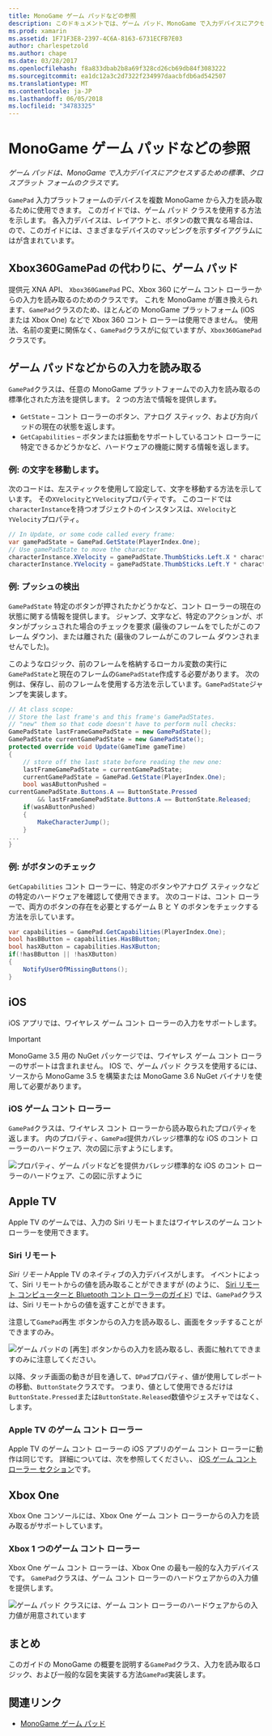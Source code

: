 ```yaml
---
title: MonoGame ゲーム パッドなどの参照
description: このドキュメントでは、ゲーム パッド、MonoGame で入力デバイスにアクセスするクロスプラット フォーム クラスについて説明します。 ゲーム パッドから入力を読み取る方法について説明し、コード例を紹介します。
ms.prod: xamarin
ms.assetid: 1F71F3E8-2397-4C6A-8163-6731ECFB7E03
author: charlespetzold
ms.author: chape
ms.date: 03/28/2017
ms.openlocfilehash: f8a833dbab2b8a69f328cd26cb69db84f3083222
ms.sourcegitcommit: ea1dc12a3c2d7322f234997daacbfdb6ad542507
ms.translationtype: MT
ms.contentlocale: ja-JP
ms.lasthandoff: 06/05/2018
ms.locfileid: "34783325"
---
```

# <a name="monogame-gamepad-reference"></a>MonoGame ゲーム パッドなどの参照

_ゲーム パッドは、MonoGame で入力デバイスにアクセスするための標準、クロスプラット フォームのクラスです。_

`GamePad` 入力プラットフォームのデバイスを複数 MonoGame から入力を読み取るために使用できます。 このガイドでは、ゲーム パッド クラスを使用する方法を示します。 各入力デバイスは、レイアウトと、ボタンの数で異なる場合は、ので、このガイドには、さまざまなデバイスのマッピングを示すダイアグラムにはが含まれています。

## <a name="gamepad-as-a-replacement-for-xbox360gamepad"></a>Xbox360GamePad の代わりに、ゲーム パッド

提供元 XNA API、 `Xbox360GamePad` PC、Xbox 360 にゲーム コント ローラーからの入力を読み取るのためのクラスです。 これを MonoGame が置き換えられます、`GamePad`クラスのため、ほとんどの MonoGame プラットフォーム (iOS または Xbox One) などで Xbox 360 コント ローラーは使用できません。 使用法、名前の変更に関係なく、`GamePad`クラスがに似ていますが、`Xbox360GamePad`クラスです。

## <a name="reading-input-from-gamepad"></a>ゲーム パッドなどからの入力を読み取る

`GamePad`クラスは、任意の MonoGame プラットフォームでの入力を読み取るの標準化された方法を提供します。 2 つの方法で情報を提供します。

- `GetState` – コント ローラーのボタン、アナログ スティック、および方向パッドの現在の状態を返します。
- `GetCapabilities` – ボタンまたは振動をサポートしているコント ローラーに特定できるかどうかなど、ハードウェアの機能に関する情報を返します。

### <a name="example-moving-a-character"></a>例: の文字を移動します。

次のコードは、左スティックを使用して設定して、文字を移動する方法を示しています。 その`XVelocity`と`YVelocity`プロパティです。 このコードでは`characterInstance`を持つオブジェクトのインスタンスは、`XVelocity`と`YVelocity`プロパティ。

```csharp
// In Update, or some code called every frame:
var gamePadState = GamePad.GetState(PlayerIndex.One);
// Use gamePadState to move the character
characterInstance.XVelocity = gamePadState.ThumbSticks.Left.X * characterInstance.MaxSpeed;
characterInstance.YVelocity = gamePadState.ThumbSticks.Left.Y * characterInstance.MaxSpeed;
```

### <a name="example-detecting-pushes"></a>例: プッシュの検出

`GamePadState` 特定のボタンが押されたかどうかなど、コント ローラーの現在の状態に関する情報を提供します。 ジャンプ、文字など、特定のアクションが、ボタンがプッシュされた場合のチェックを要求 (最後のフレームをでしたがこのフレーム ダウン)、または離された (最後のフレームがこのフレーム ダウンされませんでした)。 

このようなロジック、前のフレームを格納するローカル変数の実行に`GamePadState`と現在のフレームの`GamePadState`作成する必要があります。 次の例は、保存し、前のフレームを使用する方法を示しています。`GamePadState`ジャンプを実装します。

```csharp
// At class scope:
// Store the last frame's and this frame's GamePadStates.
// "new" them so that code doesn't have to perform null checks:
GamePadState lastFrameGamePadState = new GamePadState();
GamePadState currentGamePadState = new GamePadState();
protected override void Update(GameTime gameTime)
{
    // store off the last state before reading the new one:
    lastFrameGamePadState = currentGamePadState;
    currentGamePadState = GamePad.GetState(PlayerIndex.One);
    bool wasAButtonPushed = 
currentGamePadState.Buttons.A == ButtonState.Pressed
        && lastFrameGamePadState.Buttons.A == ButtonState.Released;
    if(wasAButtonPushed)
    {
        MakeCharacterJump();
    }
...
}
```

### <a name="example-checking-for-buttons"></a>例: がボタンのチェック

`GetCapabilities` コント ローラーに、特定のボタンやアナログ スティックなどの特定のハードウェアを確認して使用できます。 次のコードは、コント ローラーで、両方のボタンの存在を必要とするゲーム B と Y のボタンをチェックする方法を示しています。

```csharp
var capabilities = GamePad.GetCapabilities(PlayerIndex.One);
bool hasBButton = capabilities.HasBButton;
bool hasXButton = capabilities.HasXButton;
if(!hasBButton || !hasXButton)
{
    NotifyUserOfMissingButtons();
}
```

## <a name="ios"></a>iOS

iOS アプリでは、ワイヤレス ゲーム コント ローラーの入力をサポートします。

> [!IMPORTANT]
> MonoGame 3.5 用の NuGet パッケージでは、ワイヤレス ゲーム コント ローラーのサポートは含まれません。 IOS で、ゲーム パッド クラスを使用するには、ソースから MonoGame 3.5 を構築または MonoGame 3.6 NuGet バイナリを使用して必要があります。 

### <a name="ios-game-controller"></a>iOS ゲーム コント ローラー

`GamePad`クラスは、ワイヤレス コント ローラーから読み取られたプロパティを返します。 内のプロパティ、`GamePad`提供カバレッジ標準的な iOS のコント ローラーのハードウェア、次の図に示すようにします。

![](input-images/image1.png "プロパティ、ゲーム パッドなどを提供カバレッジ標準的な iOS のコント ローラーのハードウェア、この図に示すように")

## <a name="apple-tv"></a>Apple TV

Apple TV のゲームでは、入力の Siri リモートまたはワイヤレスのゲーム コント ローラーを使用できます。

### <a name="siri-remote"></a>Siri リモート

*Siri リモート*Apple TV のネイティブの入力デバイスがします。 イベントによって、Siri リモートからの値を読み取ることができますが (のように、 [Siri リモート コンピューターと Bluetooth コント ローラーのガイド](~/ios/tvos/platform/remote-bluetooth.md)) では、`GamePad`クラスは、Siri リモートからの値を返すことができます。

注意して`GamePad`再生 ボタンからの入力を読み取るし、画面をタッチすることができますのみ。 

![](input-images/image2.png "ゲーム パッドの [再生] ボタンからの入力を読み取るし、表面に触れてできますのみに注意してください。")

以降、タッチ画面の動きが目を通して、`DPad`プロパティ、値が使用してレポートの移動、`ButtonState`クラスです。 つまり、値として使用できるだけは`ButtonState.Pressed`または`ButtonState.Released`数値やジェスチャではなく、します。

### <a name="apple-tv-game-controller"></a>Apple TV のゲーム コント ローラー

Apple TV のゲーム コント ローラーの iOS アプリのゲーム コント ローラーに動作は同じです。 詳細については、次を参照してください。、 [iOS ゲーム コント ローラー セクション](#iOS_Game_Controller)です。 

## <a name="xbox-one"></a>Xbox One

Xbox One コンソールには、Xbox One ゲーム コント ローラーからの入力を読み取るがサポートしています。

### <a name="xbox-one-game-controller"></a>Xbox 1 つのゲーム コント ローラー

Xbox One ゲーム コント ローラーは、Xbox One の最も一般的な入力デバイスです。 `GamePad`クラスは、ゲーム コント ローラーのハードウェアからの入力値を提供します。

![](input-images/image3.png "ゲーム パッド クラスには、ゲーム コント ローラーのハードウェアからの入力値が用意されています")

## <a name="summary"></a>まとめ

このガイドの MonoGame の概要を説明する`GamePad`クラス、入力を読み取るロジック、および一般的な図を実装する方法`GamePad`実装します。

## <a name="related-links"></a>関連リンク

- [MonoGame ゲーム パッド](http://www.monogame.net/documentation/?page=T_Microsoft_Xna_Framework_Input_GamePad)

